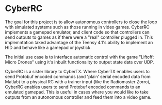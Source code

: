 # CyberRC

The goal for this project is to allow autonomous controllers to close the loop with simulated systems such as those running in video games.
CyberRC implements a gamepad emulator, and client code so that controllers can send outputs to games as if there were a "real" controller plugged in.
This implemntation taked advantage of the Teensy 4.1's ability to implement an HID and behave like a gamepad or joystick.

The initial use case is to interface automatic control with the game "Liftoff: Micro Drones" using it's inbuilt functionality to output
state data over UDP.

CyberRC is a sister library to CyberTX.
Where CyberTX enables users to send Protobuf encoded commands (and 'plain' serial encoded data from Matlab) to a physical RC with a trainer input (like the Radiomaster Zorro), 
CyberRC enables users to send Protobuf encoded commands to an emulated gamepad.
This is useful in cases where you would like to take outputs from an autonomous controller and feed them into a video game.

